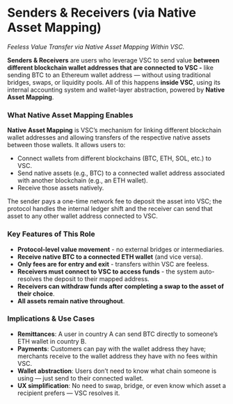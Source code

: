 # Senders & Receivers (via Native Asset Mapping)
*Feeless Value Transfer via Native Asset Mapping Within VSC.*

**Senders & Receivers** are users who leverage VSC to send value **between different blockchain wallet addresses that are connected to VSC -** like sending BTC to an Ethereum wallet address — without using traditional bridges, swaps, or liquidity pools. All of this happens **inside VSC**, using its internal accounting system and wallet-layer abstraction, powered by **Native Asset Mapping**.

### What Native Asset Mapping Enables

**Native Asset Mapping** is VSC’s mechanism for linking different blockchain wallet addresses and allowing transfers of the respective native assets between those wallets. It allows users to:

- Connect wallets from different blockchains (BTC, ETH, SOL, etc.) to VSC.
- Send native assets (e.g., BTC) to a connected wallet address associated with another blockchain (e.g., an ETH wallet).
- Receive those assets natively.

The sender pays a one-time network fee to deposit the asset into VSC; the protocol handles the internal ledger shift and the receiver can send that asset to any other wallet address connected to VSC.

### Key Features of This Role

- **Protocol-level value movement** - no external bridges or intermediaries.
- **Receive native BTC to a connected ETH wallet** (and vice versa).
- **Only fees are for entry and exit** - transfers within VSC are feeless.
- **Receivers must connect to VSC to access funds** - the system auto-resolves the deposit to their mapped address.
- **Receivers can withdraw funds after completing a swap to the asset of their choice**.
- **All assets remain native throughout**.

### Implications & Use Cases

- **Remittances**: A user in country A can send BTC directly to someone’s ETH wallet in country B.
- **Payments**: Customers can pay with the wallet address they have; merchants receive to the wallet address they have with no fees within VSC.
- **Wallet abstraction**: Users don’t need to know what chain someone is using — just send to their connected wallet.
- **UX simplification**: No need to swap, bridge, or even know which asset a recipient prefers — VSC resolves it.

